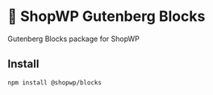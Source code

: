 # 💽 ShopWP Gutenberg Blocks

Gutenberg Blocks package for ShopWP

## Install

```
npm install @shopwp/blocks
```
